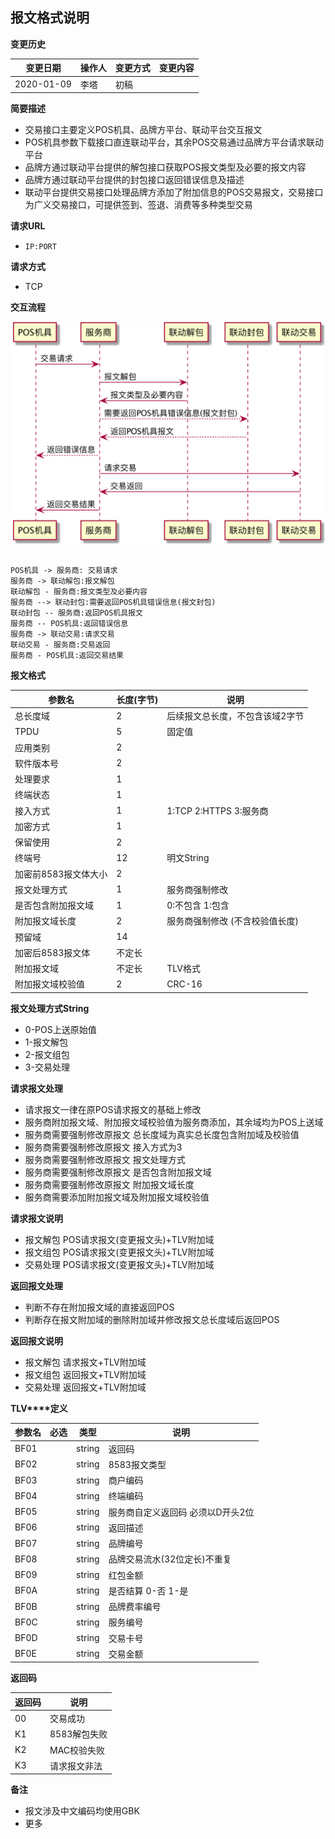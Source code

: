 ## 报文格式说明

**变更历史** 

| **变更日期** | **操作人** | **变更方式** | **变更内容** |
| ------------ | ---------- | ------------ | ------------ |
| 2020-01-09   | 李塔       | 初稿         |              |

**简要描述** 

- 交易接口主要定义POS机具、品牌方平台、联动平台交互报文
- POS机具参数下载接口直连联动平台，其余POS交易通过品牌方平台请求联动平台
- 品牌方通过联动平台提供的解包接口获取POS报文类型及必要的报文内容
- 品牌方通过联动平台提供的封包接口返回错误信息及描述
- 联动平台提供交易接口处理品牌方添加了附加信息的POS交易报文，交易接口为广义交易接口，可提供签到、签退、消费等多种类型交易

**请求URL** 

- `IP:PORT`

**请求方式**

- TCP

**交互流程**

![联动解包时序图](https://raw.githubusercontent.com/umfapi/openplat/master/3、大POS交易/联动解包时序图.png)

```sequence

POS机具 -> 服务商: 交易请求
服务商 -> 联动解包:报文解包
联动解包 - 服务商:报文类型及必要内容
服务商 --> 联动封包:需要返回POS机具错误信息(报文封包)
联动封包 -- 服务商:返回POS机具报文
服务商 -- POS机具:返回错误信息
服务商 -> 联动交易:请求交易
联动交易 - 服务商:交易返回
服务商 - POS机具:返回交易结果
```



**报文格式**

| **参数名**           | **长度(字节)** | **说明**                          |
| -------------------- | ------------------------------ | --------------------------------- |
| 总长度域             | 2                              | 后续报文总长度，不包含该域2字节   |
| TPDU                 | 5                              | 固定值                            |
| 应用类别             | 2                              |                                   |
| 软件版本号           | 2                              |                                   |
| 处理要求             | 1                              |                                   |
| 终端状态             | 1                              |                                   |
| 接入方式             | 1                              | 1:TCP 2:HTTPS 3:服务商            |
| 加密方式             | 1                              |                                   |
| 保留使用             | 2                              |                                   |
| 终端号               | 12                             | 明文String                        |
| 加密前8583报文体大小 | 2                              |                                   |
| 报文处理方式         | 1                              | 服务商强制修改                    |
| 是否包含附加报文域   | 1                              | 0:不包含 1:包含                   |
| 附加报文域长度       | 2                              | 服务商强制修改   (不含校验值长度) |
| 预留域               | 14                             |                                   |
| 加密后8583报文体     | 不定长                         |                                   |
| 附加报文域           | 不定长                         | TLV格式                           |
| 附加报文域校验值     | 2                              | CRC-16                            |

**报文处理方式String** 

- 0-POS上送原始值
- 1-报文解包
- 2-报文组包
- 3-交易处理

**请求报文处理** 

- 请求报文一律在原POS请求报文的基础上修改
- 服务商附加报文域、附加报文域校验值为服务商添加，其余域均为POS上送域
- 服务商需要强制修改原报文 总长度域为真实总长度包含附加域及校验值
- 服务商需要强制修改原报文 接入方式为3
- 服务商需要强制修改原报文 报文处理方式
- 服务商需要强制修改原报文 是否包含附加报文域
- 服务商需要强制修改原报文 附加报文域长度
- 服务商需要添加附加报文域及附加报文域校验值

**请求报文说明** 

- 报文解包 POS请求报文(变更报文头)+TLV附加域
- 报文组包 POS请求报文(变更报文头)+TLV附加域
- 交易处理 POS请求报文(变更报文头)+TLV附加域

**返回报文处理** 

- 判断不存在附加报文域的直接返回POS
- 判断存在报文附加域的删除附加域并修改报文总长度域后返回POS

**返回报文说明** 

- 报文解包 请求报文+TLV附加域
- 报文组包 返回报文+TLV附加域
- 交易处理 返回报文+TLV附加域

**TLV****定义** 

| **参数名** | **必选** | **类型** | **说明**                          |
| ---------- | ------------ | -------- | --------------------------------- |
| BF01       |              | string   | 返回码                            |
| BF02       |              | string   | 8583报文类型                      |
| BF03       |              | string   | 商户编码                          |
| BF04       |              | string   | 终端编码                          |
| BF05       |              | string   | 服务商自定义返回码 必须以D开头2位 |
| BF06       |              | string   | 返回描述                          |
| BF07       |              | string   | 品牌编号                          |
| BF08       |              | string   | 品牌交易流水(32位定长)不重复      |
| BF09       |              | string   | 红包金额                          |
| BF0A       |              | string   | 是否结算   0-否 1-是              |
| BF0B       |              | string   | 品牌费率编号                      |
| BF0C       |              | string   | 服务编号                          |
| BF0D       |              | string   | 交易卡号                          |
| BF0E       |              | string   | 交易金额                          |

**返回码** 

| **返回码** | **说明**     |
| -------------- | ------------ |
| 00             | 交易成功     |
| K1             | 8583解包失败 |
| K2             | MAC校验失败  |
| K3             | 请求报文非法 |

**备注** 

- 报文涉及中文编码均使用GBK
- 更多